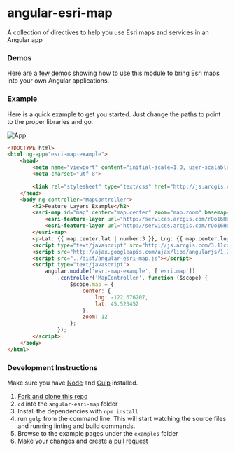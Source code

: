 angular-esri-map
================

A collection of directives to help you use Esri maps and services in an Angular app

### Demos
Here are [a few demos](http://esri.github.io/angular-esri-map/app/index.html) showing how to use this module to bring Esri maps into your own Angular applications.

### Example
Here is a quick example to get you started. Just change the paths to point to the proper libraries and go.

![App](https://raw.github.com/Esri/angular-esri-map/master/angular-esri-map.png)

```html
<!DOCTYPE html>
<html ng-app="esri-map-example">
    <head>
        <meta name="viewport" content="initial-scale=1.0, user-scalable=no">
        <meta charset="utf-8">

        <link rel="stylesheet" type="text/css" href="http://js.arcgis.com/3.11/esri/css/esri.css">
    </head>
    <body ng-controller="MapController">
        <h2>Feature Layers Example</h2>
        <esri-map id="map" center="map.center" zoom="map.zoom" basemap="topo">
            <esri-feature-layer url="http://services.arcgis.com/rOo16HdIMeOBI4Mb/arcgis/rest/services/Portland_Parks/FeatureServer/0"></esri-feature-layer>
            <esri-feature-layer url="http://services.arcgis.com/rOo16HdIMeOBI4Mb/arcgis/rest/services/Heritage_Trees_Portland/FeatureServer/0"></esri-feature-layer>
        </esri-map>
        <p>Lat: {{ map.center.lat | number:3 }}, Lng: {{ map.center.lng | number:3 }}, Zoom: {{map.zoom}}</p>
        <script type="text/javascript" src="http://js.arcgis.com/3.11compact"></script>
        <script src="http://ajax.googleapis.com/ajax/libs/angularjs/1.2.16/angular.js"></script>
        <script src="../dist/angular-esri-map.js"></script>
        <script type="text/javascript">
            angular.module('esri-map-example', ['esri.map'])
                .controller('MapController', function ($scope) {
                    $scope.map = {
                        center: {
                            lng: -122.676207,
                            lat: 45.523452
                        },
                        zoom: 12
                    };
                });
        </script>
    </body>
</html>
```

### Development Instructions

Make sure you have [Node](http://nodejs.org/) and  [Gulp](https://github.com/gulpjs/gulp/blob/master/docs/getting-started.md#getting-started) installed.

1. [Fork and clone this repo](https://help.github.com/articles/fork-a-repo)
2. `cd` into the `angular-esri-map` folder
5. Install the dependencies with `npm install`
5. run `gulp` from the command line. This will start watching the source files and running linting and build commands.
6. Browse to the example pages under the `examples` folder
7. Make your changes and create a [pull request](https://help.github.com/articles/creating-a-pull-request)
